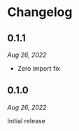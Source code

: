 # Changelog

## 0.1.1

*Aug 26, 2022*

* Zero import fix

## 0.1.0

*Aug 26, 2022*

Initial release
